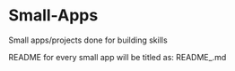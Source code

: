 # Small-Apps
Small apps/projects done for building skills

README for every small app will be titled as: README_<AppName>.md

